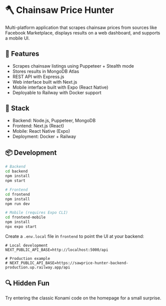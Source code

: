 # 🪓 Chainsaw Price Hunter

Multi-platform application that scrapes chainsaw prices from sources like Facebook Marketplace, displays results on a web dashboard, and supports a mobile UI.

## 🧠 Features
- Scrapes chainsaw listings using Puppeteer + Stealth mode
- Stores results in MongoDB Atlas
- REST API with Express.js
- Web interface built with Next.js
- Mobile interface built with Expo (React Native)
- Deployable to Railway with Docker support

## 🚀 Stack
- Backend: Node.js, Puppeteer, MongoDB
- Frontend: Next.js (React)
- Mobile: React Native (Expo)
- Deployment: Docker + Railway

## 📦 Development

```bash
# Backend
cd backend
npm install
npm start

# Frontend
cd frontend
npm install
npm run dev

# Mobile (requires Expo CLI)
cd frontend-mobile
npm install
npx expo start
```

Create a `.env.local` file in `frontend` to point the UI at your backend:

```
# Local development
NEXT_PUBLIC_API_BASE=http://localhost:5000/api

# Production example
# NEXT_PUBLIC_API_BASE=https://sawprice-hunter-backend-production.up.railway.app/api
```

## 🔍 Hidden Fun

Try entering the classic Konami code on the homepage for a small surprise.
